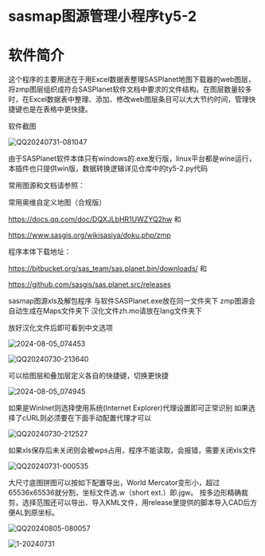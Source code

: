 # sasmap图源管理小程序ty5-2
# 软件简介  

这个程序的主要用途在于用Excel数据表整理SASPlanet地图下载器的web图层，将zmp图层组织成符合SASPlanet软件文档中要求的文件结构。在图层数量较多时，在Excel数据表中整理、添加、修改web图层条目可以大大节约时间，管理快捷键也是在表格中更快捷。
 
软件截图

![QQ20240731-081047](https://github.com/user-attachments/assets/6e0a3805-62b6-4d5f-8ff7-706021262f2b)

由于SASPlanet软件本体只有windows的.exe发行版，linux平台都是wine运行，本插件也只提供win版，数据转换逻辑详见仓库中的ty5-2.py代码

常用图源和文档请参照：

常用奥维自定义地图（合规版）  

https://docs.qq.com/doc/DQXJLbHR1UWZYQ2hw  和  

https://www.sasgis.org/wikisasiya/doku.php/zmp  

程序本体下载地址：   

https://bitbucket.org/sas_team/sas.planet.bin/downloads/  和  

https://github.com/sasgis/sas.planet.src/releases  

sasmap图源xls及解包程序
与软件SASPlanet.exe放在同一文件夹下
zmp图源会自动生成在Maps文件夹下
汉化文件zh.mo请放在lang文件夹下

放好汉化文件后即可看到中文选项

![2024-08-05_074453](https://github.com/user-attachments/assets/0b4f4722-a74c-48ab-9aa5-3f63abc45313)

![QQ20240730-213640](https://github.com/user-attachments/assets/57360c85-10bc-4009-bf0b-82db16bae0bb)

可以给图层和叠加层定义各自的快捷键，切换更快捷

![2024-08-05_074945](https://github.com/user-attachments/assets/21b688b4-d9f0-4da8-b14b-ec510724fb63)

如果是WinInet则选择使用系统(Internet Explorer)代理设置即可正常识别
如果选择了cURL则必须要在下面手动配置代理才可以

![QQ20240730-212527](https://github.com/user-attachments/assets/664454aa-a9ed-4c57-88c0-250f08b9cdc3)

如果xls保存后未关闭则会被wps占用，程序不能读取，会报错，需要关闭xls文件

![QQ20240731-000535](https://github.com/user-attachments/assets/29ddc164-b06e-464a-8be6-fd14aa712654)

大尺寸底图拼图可以按如下配置导出，World Mercator变形小，超过65536x65536就分割，坐标文件选.w（short ext.）即.jgw。
按多边形精确裁剪，选择范围还可以导出、导入KML文件，用release里提供的脚本导入CAD后方便AL到原坐标。

![QQ20240805-080057](https://github.com/user-attachments/assets/11642a70-3fee-4923-915b-7c0496bfc247)

![1-20240731](https://github.com/user-attachments/assets/1bcef6da-ff97-4d44-b512-8f44b61c0ec6)

